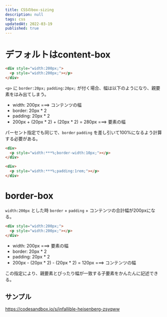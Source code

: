 ```yaml
---
title: CSSのbox-sizing
description: null
tags: css
updatedAt: 2022-03-19
published: true
---
```


# デフォルトはcontent-box

```html
<div style="width:200px;">
  <p style="width:200px;"></p>
</div>
```

`<p>` に `border:20px;` `padding:20px;` が付く場合、幅は以下のようになり、親要素をはみ出てしまう。

- width: 200px ===> コンテンツの幅
- border: 20px * 2
- padding: 20px * 2
- 200px + (20px * 2) + (20px * 2) = 280px ===> 要素の幅

パーセント指定でも同じで、`border` `padding` を差し引いて100%になるよう計算する必要がある。

```html
<div>
  <p style="width:***%;border-width:10px;"></p>
</div>
```

```html
<div>
  <p style="width:***%;padding:1rem;"></p>
</div>
```

# border-box

`width:200px` とした時 `border` + `padding` + コンテンツの合計幅が200pxになる。

```html
<div style="width:200px;">
  <p style="width:200px;"></p>
</div>
```

- width: 200px ===> 要素の幅
- border: 20px * 2
- padding: 20px * 2
- 200px - (20px * 2) - (20px * 2) = 120px ===> コンテンツの幅

この指定により、親要素とぴったり幅が一致する子要素をかんたんに記述できる。

## サンプル

https://codesandbox.io/s/infallible-heisenberg-zsyqww
